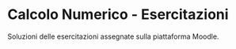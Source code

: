 # Calcolo Numerico - Esercitazioni
Soluzioni delle esercitazioni assegnate sulla piattaforma Moodle.